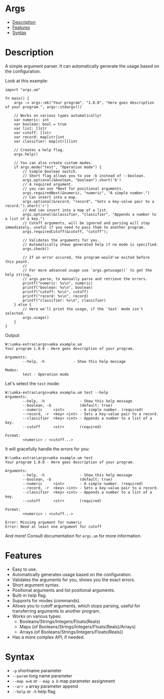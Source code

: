 # Args

* [Description](#description)
* [Features](#features)
* [Syntax](#syntax)

# Description

A simple argument parser. It can automatically generate the usage based on the configuration.

Look at this example:

```umka
import "args.um"

fn main() {
    args := args::mk("Your program", "1.0.0", "Here goes description of your program.", args::stdargv())

    // Works on various types automatically!
    var numeric: int
    var boolean: bool = true
    var list: []str
    var cutoff: []str
    var record: map[str]int
    var classifier: map[str][]int

    // Creates a help flag.
    args.help() 

    // You can also create custom modes.
    if args.mode("test", "Operation mode") {
        // Simple boolean switch.
        // Short flag allows you to use -b instead of --boolean.
        args.optional(&boolean, "boolean").short('b')
        // A required argument.
        // you can use *Next for positional arguments.
        args.requiredNext(&numeric, "numeric", "A simple number.")
        // Can insert into a map.
        args.optional(&record, "record", "Sets a key-value pair to a record.").short('r')
        // And can insert into a map of a list.
        args.optional(&classifier, "classifier", "Appends a number to a list of a key.")
        // Cutoff arguments, will be ignored and parsing will stop immediately, useful if you need to pass them to another program.
        args.requiredCutoff(&cutoff, "cutoff");

        // Validates the arguments for you.
        // Automatically shows generated help if no mode is specified.
        args.check()

        // If an error occured, the program would've exited before this point.
        //
        // For more advanced usage use `args.getusage()` to get the help string,
        // args.parse, to manually parse and retrieve the errors.
        printf("numeric: %v\n", numeric)
        printf("boolean: %v\n", boolean)
        printf("cutoff: %v\n", cutoff)
        printf("record: %v\n", record)
        printf("classifier: %v\n", classifier)
    } else {
        // Here we'll print the usage, if the `test` mode isn't selected.
        args.usage()
    }
}
```

Output:

```
W:\umka-extras\args>umka example.um
Your program 1.0.0 - Here goes description of your program.

Arguments:
        --help, -h             - Show this help message

Modes:
        test - Operation mode
```


Let's select the `test` mode:

```
W:\umka-extras\args>umka example.um test --help
Arguments:
        --help, -h                - Show this help message
        --boolean, -b             (default: true)
        --numeric     <int>       - A simple number. (required)
        --record, -r  <key> <int> - Sets a key-value pair to a record.
        --classifier  <key> <int> - Appends a number to a list of a key.
        --cutoff      <str>       (required)

Format:
        <numeric> : <cutoff...>
```

It will gracefully handle the errors for you:

```
W:\umka-extras\args>umka example.um test
Your program 1.0.0 - Here goes description of your program.

Arguments:
        --help, -h                - Show this help message
        --boolean, -b             (default: true)
        --numeric     <int>       - A simple number. (required)
        --record, -r  <key> <int> - Sets a key-value pair to a record.
        --classifier  <key> <int> - Appends a number to a list of a key.
        --cutoff      <str>       (required)

Format:
        <numeric> : <cutoff...>

Error: Missing argument for numeric
Error: Need at least one argument for cutoff
```

And more! Consult documentation for `args.um` for more information.

# Features

* Easy to use.
* Automatically generates usage based on the configuration.
* Validates the arguments for you, shows you the exact errors.
* Short argument syntax.
* Positional arguments and list positional arguments.
* Built-in help flag.
* Supports for modes (commands).
* Allows you to cutoff arguments, which stops parsing, useful for transferring arguments to another program.
* Works on various types:
  - Booleans/Strings/Integers/Floats(Reals)
  - Maps (of Booleans/Strings/Integers/Floats(Reals)/Arrays)
  - Arrays (of Booleans/Strings/Integers/Floats(Reals))
* Has a more complex API, if needed.


# Syntax

- `-p` shortname parameter
- `--param` long name parameter
- `--map a=b` or `--map a b` map parameter assignment
- `--arr a` array parameter append
- `--help` or `-h` help flag
